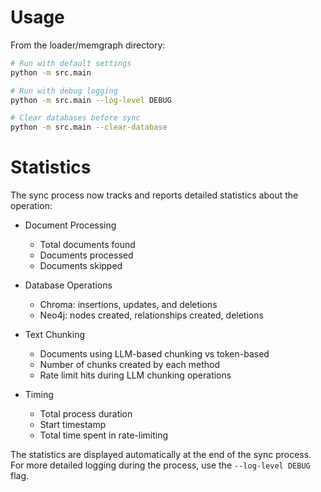 
# Usage

From the loader/memgraph directory:

```bash
# Run with default settings
python -m src.main  

# Run with debug logging
python -m src.main --log-level DEBUG

# Clear databases before sync
python -m src.main --clear-database
```

# Statistics

The sync process now tracks and reports detailed statistics about the operation:

- Document Processing
  - Total documents found
  - Documents processed
  - Documents skipped

- Database Operations
  - Chroma: insertions, updates, and deletions
  - Neo4j: nodes created, relationships created, deletions

- Text Chunking
  - Documents using LLM-based chunking vs token-based
  - Number of chunks created by each method
  - Rate limit hits during LLM chunking operations

- Timing
  - Total process duration
  - Start timestamp
  - Total time spent in rate-limiting

The statistics are displayed automatically at the end of the sync process. For more detailed logging during the process, use the `--log-level DEBUG` flag.
